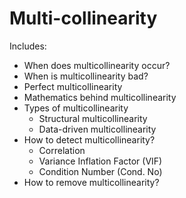 # Multi-collinearity

Includes:
- When does multicollinearity occur?
- When is multicollinearity bad?
- Perfect multicollinearity 
- Mathematics behind multicollinearity
- Types of multicollinearity
  - Structural multicollinearity
  - Data-driven multicollinearity
- How to detect multicollinearity?
  - Correlation
  - Variance Inflation Factor (VIF)
  - Condition Number (Cond. No)
- How to remove multicollinearity?
